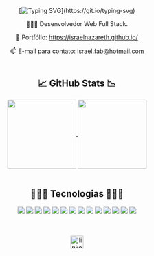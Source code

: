 <div align="center">

  [![Typing SVG](https://readme-typing-svg.herokuapp.com?color=%23F1F070&size=26&center=true&vCenter=true&lines=Ol%C3%A1!%F0%9F%91%8B%F0%9F%8F%BB+Meu+nome+%C3%A9+Israel!)](https://git.io/typing-svg)

  👨🏻‍💻 Desenvolvedor Web Full Stack.
  
  📰 Portfólio: https://israelnazareth.github.io/

  📫 E-mail para contato: israel.fab@hotmail.com
  <br>
  <br>

  <h2>📈 GitHub Stats 📉</h2>

  <a href="https://github.com/anuraghazra/github-readme-stats">
    <img align="center" height=160 src="https://github-readme-stats.vercel.app/api?username=israelnazareth&show_icons=true&theme=github_dark &hide_border=true&title_color=F1F070&icon_color=C0BF5A" />
  </a>

  <a href="https://github.com/anuraghazra/github-readme-stats">
    <img align="center" height=160 src="https://github-readme-stats.vercel.app/api/top-langs/?username=israelnazareth&hide=shell&theme=github_dark &layout=compact&hide_border=true&title_color=F1F070" />
  </a>
  <br>
  <br>

  <h2> 👨🏻‍💻 Tecnologias 👩🏻‍💻 </h2>

  <div>
    <!--hmtl5--><img src="https://shields.io/badge/_-HTML-0D1117?logo=html5&style=for-the-badge&logoColor=F1F070&">
    <!--css3--><img src="https://shields.io/badge/_-CSS-0D1117?logo=css3&style=for-the-badge&logoColor=F1F070">
    <!--js--><img src="https://shields.io/badge/_-JavaScript-0D1117?logo=javascript&style=for-the-badge&logoColor=F1F070">
    <!--react--><img src="https://shields.io/badge/_-REACT-0D1117?logo=react&style=for-the-badge&logoColor=F1F070">
    <!--redux--><img src="https://shields.io/badge/_-REDUX-0D1117?logo=redux&style=for-the-badge&logoColor=F1F070">
    <!--bootstrap--><img src="https://shields.io/badge/_-BOOTSTRAP-0D1117?logo=bootstrap&style=for-the-badge&logoColor=F1F070">
    <!--npm--><img src="https://shields.io/badge/_-npm-0D1117?logo=npm&style=for-the-badge&logoColor=F1F070">
    <!--jest--><img src="https://shields.io/badge/_-jest-0D1117?logo=jest&style=for-the-badge&logoColor=F1F070">
    <!--git--><img src="https://shields.io/badge/_-git-0D1117?logo=git&style=for-the-badge&logoColor=F1F070">
    <!--linux--><img src="https://shields.io/badge/_-linux-0D1117?logo=linux&style=for-the-badge&logoColor=F1F070">
    <!--docker--><img src="https://shields.io/badge/_-docker-0D1117?logo=docker&style=for-the-badge&logoColor=F1F070">
    <!--nodejs--><img src="https://shields.io/badge/_-nodejs-0D1117?logo=nodedotjs&style=for-the-badge&logoColor=F1F070">
    <!--nodemon--><img src="https://shields.io/badge/_-nodemon-0D1117?logo=nodemon&style=for-the-badge&logoColor=F1F070">
    <!--mysql--><img src="https://shields.io/badge/_-mysql-0D1117?logo=mysql&style=for-the-badge&logoColor=F1F070">
  </div>
  <br>
  <br>

  [<img src='https://shields.io/badge/_-linkedin-0D1117?logo=linkedin&style=for-the-badge&logoColor=F1F070' alt='linkedin' height='30'>](https://www.linkedin.com/in/israelnazareth/)  
</div>
